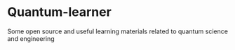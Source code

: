 # Quantum-learner
Some open source and useful learning materials related to quantum science and engineering
